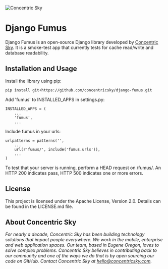 ![Concentric Sky](https://concentricsky.com/media/uploads/images/csky_logo.jpg)


# Django Fumus

Django Fumus is an open-source Django library developed by [Concentric Sky](http://concentricsky.com/). It is a smoke-test app that currently tests for cache read/write and database readability.


## Installation and Usage

Install the library using pip:

    pip install git+https://github.com/concentricsky/django-fumus.git


Add 'fumus' to INSTALLED_APPS in settings.py:

    INSTALLED_APPS = (
        ...
        'fumus',
        ...

Include fumus in your urls:

    
    urlpatterns = patterns('',
        ...
        url(r'fumus/', include('fumus.urls')),
        ...
    )

To test that your server is running, perform a HEAD request on /fumus/. An HTTP 200 indicates pass, HTTP 500 indicates one or more errors.


## License

This project is licensed under the Apache License, Version 2.0. Details can be found in the LICENSE.md file.


## About Concentric Sky

_For nearly a decade, Concentric Sky has been building technology solutions that impact people everywhere. We work in the mobile, enterprise and web application spaces. Our team, based in Eugene Oregon, loves to solve complex problems. Concentric Sky believes in contributing back to our community and one of the ways we do that is by open sourcing our code on GitHub. Contact Concentric Sky at hello@concentricsky.com._
